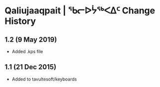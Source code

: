 Qaliujaaqpait | ᖃᓕᐅᔮᖅᐸᐃᑦ Change History
=======================================

1.2 (9 May 2019)
---------------
* Added .kps file

1.1 (21 Dec 2015)
-----------------

* Added to tavultesoft/keyboards
